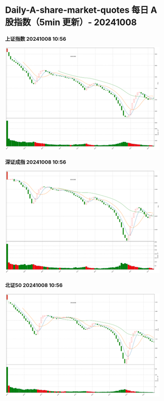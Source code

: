 
# Daily-A-share-market-quotes 每日 A 股指数（5min 更新）- 20241008

### 上证指数 20241008 10:56
![](./fig/2024/10/20241008-sh000001.png)

### 深证成指 20241008 10:56
![](./fig/2024/10/20241008-sz399001.png)

### 北证50 20241008 10:56
![](./fig/2024/10/20241008-bj899050.png)

